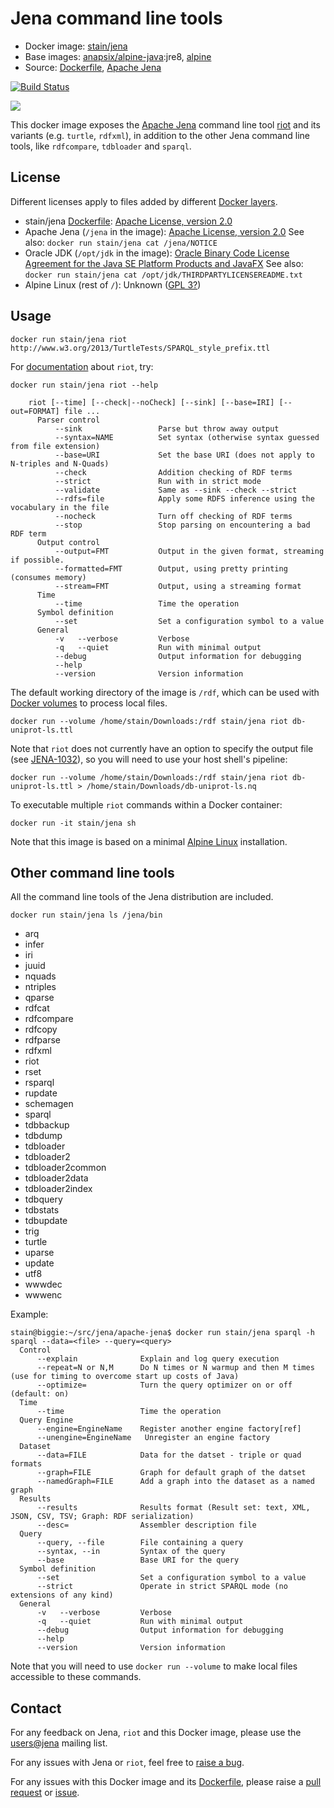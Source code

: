 # Jena command line tools

* Docker image: [stain/jena](https://hub.docker.com/r/stain/jena/)
* Base images: [anapsix/alpine-java](https://hub.docker.com/r/anapsix/alpine-java/):jre8, [alpine](https://hub.docker.com/r/_/alpine/)
* Source: [Dockerfile](https://github.com/stain/jena-docker/blob/master/jena/Dockerfile), [Apache Jena](http://jena.apache.org/download/)


[![Build Status](https://travis-ci.org/stain/jena-docker.svg)](https://travis-ci.org/stain/jena-docker)

[![](https://badge.imagelayers.io/stain/jena:latest.svg)](https://imagelayers.io/?images=stain/jena:latest 'jena-fuseki analysis at imagelayers.io')


This docker image exposes the [Apache Jena](https://jena.apache.org/)
command line tool [riot](https://jena.apache.org/documentation/io/#command-line-tools)
and its variants (e.g. `turtle`, `rdfxml`), in addition to the other Jena 
command line tools, like `rdfcompare`, `tdbloader` and `sparql`.

## License

Different licenses apply to files added by different [Docker layers](https://imagelayers.io/?images=stain%2Fjena).

* stain/jena [Dockerfile](https://github.com/stain/jena-docker): [Apache License, version 2.0](http://www.apache.org/licenses/LICENSE-2.0)
* Apache Jena (`/jena` in the image): [Apache License, version 2.0](http://www.apache.org/licenses/LICENSE-2.0)
  See also: `docker run stain/jena cat /jena/NOTICE`
* Oracle JDK (`/opt/jdk` in the image): [Oracle Binary Code License Agreement for the Java SE Platform Products and JavaFX](http://java.com/license)
  See also: `docker run stain/jena cat /opt/jdk/THIRDPARTYLICENSEREADME.txt`
* Alpine Linux (rest of `/`): Unknown ([GPL 3?](http://www.gnu.org/licenses/gpl-3.0))

## Usage

    docker run stain/jena riot http://www.w3.org/2013/TurtleTests/SPARQL_style_prefix.ttl

For [documentation](https://jena.apache.org/documentation/io/#command-line-tools)
about `riot`, try:

    docker run stain/jena riot --help

```
    riot [--time] [--check|--noCheck] [--sink] [--base=IRI] [--out=FORMAT] file ...
      Parser control
          --sink                 Parse but throw away output
          --syntax=NAME          Set syntax (otherwise syntax guessed from file extension)
          --base=URI             Set the base URI (does not apply to N-triples and N-Quads)
          --check                Addition checking of RDF terms
          --strict               Run with in strict mode
          --validate             Same as --sink --check --strict
          --rdfs=file            Apply some RDFS inference using the vocabulary in the file
          --nocheck              Turn off checking of RDF terms
          --stop                 Stop parsing on encountering a bad RDF term
      Output control
          --output=FMT           Output in the given format, streaming if possible.
          --formatted=FMT        Output, using pretty printing (consumes memory)
          --stream=FMT           Output, using a streaming format
      Time
          --time                 Time the operation
      Symbol definition
          --set                  Set a configuration symbol to a value
      General
          -v   --verbose         Verbose
          -q   --quiet           Run with minimal output
          --debug                Output information for debugging
          --help
          --version              Version information
```

The default working directory of the image is `/rdf`, which can be used with
[Docker volumes](https://docs.docker.com/userguide/dockervolumes/) to
process local files.

    docker run --volume /home/stain/Downloads:/rdf stain/jena riot db-uniprot-ls.ttl

Note that `riot` does not currently have an option to specify the
output file (see [JENA-1032](https://issues.apache.org/jira/browse/JENA-1032)),
so you will need to use your host shell's
pipeline:

    docker run --volume /home/stain/Downloads:/rdf stain/jena riot db-uniprot-ls.ttl > /home/stain/Downloads/db-uniprot-ls.nq

To executable multiple `riot` commands within a Docker container:

    docker run -it stain/jena sh

Note that this image is based on a minimal
[Alpine Linux](http://alpinelinux.org/) installation.

## Other command line tools

All the command line tools of the Jena distribution are included.

    docker run stain/jena ls /jena/bin
    
- arq
- infer
- iri
- juuid
- nquads
- ntriples
- qparse
- rdfcat
- rdfcompare
- rdfcopy
- rdfparse
- rdfxml
- riot
- rset
- rsparql
- rupdate
- schemagen
- sparql
- tdbbackup
- tdbdump
- tdbloader
- tdbloader2
- tdbloader2common
- tdbloader2data
- tdbloader2index
- tdbquery
- tdbstats
- tdbupdate
- trig
- turtle
- uparse
- update
- utf8
- wwwdec
- wwwenc

Example:

```
stain@biggie:~/src/jena/apache-jena$ docker run stain/jena sparql -h
sparql --data=<file> --query=<query>
  Control
      --explain              Explain and log query execution
      --repeat=N or N,M      Do N times or N warmup and then M times (use for timing to overcome start up costs of Java)
      --optimize=            Turn the query optimizer on or off (default: on)
  Time
      --time                 Time the operation
  Query Engine
      --engine=EngineName    Register another engine factory[ref]
      --unengine=EngineName   Unregister an engine factory
  Dataset
      --data=FILE            Data for the datset - triple or quad formats
      --graph=FILE           Graph for default graph of the datset
      --namedGraph=FILE      Add a graph into the dataset as a named graph
  Results
      --results              Results format (Result set: text, XML, JSON, CSV, TSV; Graph: RDF serialization)
      --desc=                Assembler description file
  Query
      --query, --file        File containing a query
      --syntax, --in         Syntax of the query
      --base                 Base URI for the query
  Symbol definition
      --set                  Set a configuration symbol to a value
      --strict               Operate in strict SPARQL mode (no extensions of any kind)
  General
      -v   --verbose         Verbose
      -q   --quiet           Run with minimal output
      --debug                Output information for debugging
      --help
      --version              Version information
```

Note that you will need to use `docker run --volume` to make local files accessible to these commands.

## Contact

For any feedback on Jena, `riot` and this Docker image, please use
the [users@jena](https://jena.apache.org/help_and_support/)
mailing list.

For any issues with Jena or `riot`, feel free to
[raise a bug](https://jena.apache.org/help_and_support/bugs_and_suggestions.html).

For any issues with this Docker image
and its [Dockerfile](https://github.com/stain/jena-docker/),
please raise a [pull request](https://github.com/stain/jena-docker/pulls) or
[issue](https://github.com/stain/jena-docker/issues).
